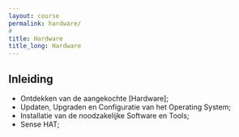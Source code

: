 ```yaml
---
layout: course
permalink: hardware/
#
title: Hardware
title_long: Hardware
---
```


Inleiding
---------



- Ontdekken van de aangekochte [Hardware];
- Updaten, Upgraden en Configuratie van het Operating System;
- Installatie van de noodzakelijke Software en Tools;
- Sense HAT;